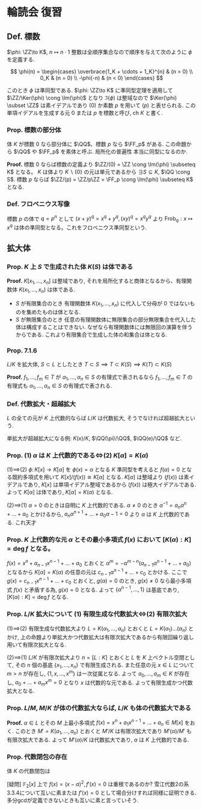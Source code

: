 $$
\newcommand{\Ker}{\operatorname{Ker}}
\newcommand{\Im}{\operatorname{Im}}
\newcommand{\id}{\mathrm{id}}
\newcommand{\ZZ}{\mathbb{Z}}
\newcommand{\QQ}{\mathbb{Q}}
\newcommand{\RR}{\mathbb{R}}
\newcommand{\CC}{\mathbb{C}}
\newcommand{\FF}{\mathbb{F}}
$$

# 輪読会 復習

## Def. 標数

$\phi: \ZZ\to K$, $n \mapsto n\cdot 1$ 
整数は全順序集合なので順序を与えて次のように $\phi$ を定義する.

$$
\phi(n) =
\begin{cases}
\overbrace{1_K + \cdots + 1_K}^{n} & (n > 0) \\
0_K & (n = 0) \\
-\phi(-n) & (n < 0)
\end{cases}
$$

このとき $\phi$ は準同型である. $\phi: \ZZ\to K$ に準同型定理を適用して $\ZZ/\Ker(\phi) \cong \Im(\phi)$ となり $\Im(\phi)$ は整域なので $\Ker(\phi) \subset \ZZ$ は素イデアルであり $(0)$ か素数 $p$ を用いて $(p)$ と表せられる. この単項イデアルを生成する元 $0$ または $p$ を標数と呼び, $\mathrm{ch}\ K$ と書く.

### Prop. 標数の部分体
体 $K$ が標数 $0$ なら部分体に $\QQ$、標数 $p$ なら $\FF_p$ がある.
この命題から $\QQ$ や $\FF_p$ を素体と呼ぶ.
局所化の普遍性 本当に同型になるのか.

**Proof.**
標数 $0$ ならば標数の定義より $\ZZ/(0) = \ZZ \cong \Im(\phi) \subseteq K$ となる。 $K$ は体より $K\backslash\{0\}$ の元は単元であるから $\exists S \subseteq K$, $\QQ \cong S$.
標数 $p$ ならば $\ZZ/(p) = \ZZ/p\ZZ = \FF_p \cong \Im(\phi) \subseteq K$ となる.

### Def. フロベニウス写像
標数 $p$ の体で $q=p^n$ として $(x+y)^q = x^q+y^q, (xy)^q = x^qy^q$ より $\mathrm{Frob}_q: x \mapsto x^q$ は体の準同型となる。これをフロベニウス準同型という.

## 拡大体
### Prop. $K$ 上 $S$ で生成された体 $K(S)$ は体である

**Proof.**
$K[x_1,\ldots , x_n]$ は整域であり, それを局所化すると商体となるから、有理関数体 $K(x_1,\ldots , x_n)$ は体である.
- $S$ が有限集合のとき
有理関数体 $K(x_1,\ldots , x_n)$ に代入して分母が $0$ ではないものを集めたものは体となる.
- $S$ が無限集合のとき
任意の有理関数体に無限集合の部分無限集合を代入した体は構成することはできない. なぜなら有理関数体には無限回の演算を伴うからである.
これより有限集合で生成した体の和集合は体となる.

### Prop. 7.1.6
$L/K$ を拡大体, $S\subset L$ としたとき $T\subset S \implies T\subset K(S) \implies K(T)\subset K(S)$

**Proof.**
$f_1,\ldots,f_m\in T$ が $\alpha_1,\ldots,\alpha_n\in S$ の有理式で表されるなら $f_1,\ldots,f_m\in T$ の有理式も $\alpha_1,\ldots,\alpha_n\in S$ の有理式で表される.

### Def. 代数拡大・超越拡大
$L$ の全ての元が $K$ 上代数的ならば $L/K$ は代数拡大, そうでなければ超越拡大という.

単拡大が超越拡大になる例: $K(x)/K$, $\QQ(\pi)/\QQ$, $\QQ(e)/\QQ$ など.

### Prop. (1) $\alpha$ は $K$ 上代数的である$\iff$(2) $K[\alpha]=K(\alpha)$
(1)$\implies$(2)
$\phi\colon K[x]\to K[\alpha]$ を $\phi(x)=\alpha$ となる $K$ 準同型を考えると $f(\alpha)=0$ となる既約多項式を用いて $K[x]/(f(x))\cong K[\alpha]$ となる. $K[\alpha]$ は整域より $(f(x))$ は素イデアルであり, $K[x]$ は単項イデアル整域であるから $(f(x))$ は極大イデアルである. よって $K[\alpha]$ は体であり, $K[\alpha] = K(\alpha)$ となる.

(2)$\implies$(1)
$\alpha = 0$ のときは自明に $K$ 上代数的である. $\alpha\neq0$ のとき $\alpha^{-1}=a_n\alpha^n+\ldots+a_0$ とかけるから, $a_n\alpha^{n+1}+\ldots+a_0\alpha-1=0$ より $\alpha$ は $K$ 上代数的である.
これ天才

### Prop. $K$ 上代数的な元 $\alpha$ とその最小多項式 $f(x)$ において $[K(\alpha):K] = \deg f$ となる。
$f(x) = x^n + a_{n-1}x^{n-1} + \ldots + a_0$ とおくと $\alpha^m = -\alpha^{m-n}(a_{n-1}\alpha^{n-1} + \ldots + a_0)$ となるから $K[\alpha] = K(\alpha)$ の任意の元は $c_{n-1}\alpha^{n-1} + \ldots + c_0$ とかける. ここで $g(x) = c_{n-1}x^{n-1} + \ldots + c_0$ とおくと, $g(\alpha) = 0$ のとき, $g(x) \neq 0$ なら最小多項式 $f(x)$ と矛盾する為, $g(x) = 0$ となる. よって $\{\alpha^{n-1}, \ldots, 1\}$ は基底であり, $[K(\alpha):K] = \deg f$ となる.

### Prop. $L/K$ 拡大について (1) 有限生成な代数拡大$\iff$(2) 有限次拡大
(1)$\implies$(2)
有限生成な代数拡大より $L = K(\alpha_1, \ldots, \alpha_n)$ とおくと $L = K(\alpha_1)\ldots(\alpha_n)$ とかけ, 上の命題より単拡大かつ代数拡大は有限次拡大であるから有限回繰り返し用いて有限次拡大となる.

(2)$\implies$(1)
$L/K$ が有限次拡大より $n = [L:K]$ とおくと $L$ を $K$ 上ベクトル空間として, その $n$ 個の基底 $\{x_1,\ldots,x_n\}$ で有限生成される. また任意の元 $x\in L$ について $m > n$ が存在し, $\{1,x,\ldots,x^m\}$ は一次従属となる. よって $a_0, \ldots, a_m\in K$ が存在し, $a_0 + \ldots + a_mx^m = 0$ となり $x$ は代数的な元である. よって有限生成かつ代数拡大となる.

### Prop. $L/M$, $M/K$ が体の代数拡大ならば, $L/K$ も体の代数拡大である
**Proof.**
$\alpha\in L$ とその $M$ 上最小多項式 $f(x)=x^n+a_1x^{n-1}+\ldots+a_n\in M[x]$ をおく. このとき $M' = K(a_1,\ldots,a_n)$ とおくと $M'/K$ は有限次拡大であり $M'(\alpha)/M'$ も有限次拡大である. よって $M'(\alpha)/K$ は代数拡大であり, $\alpha$ は $K$ 上代数的である.

### Prop. 代数閉包の存在
体 $K$ の代数閉包は

[疑問] $\mathbb{F}_2[x]$ 上で $f(x)=(x-\alpha)^2, f'(x)=0$ は重根であるのか?
雪江代数2の系3.3.4について互いに素または $f'(x)=0$ として場合分けすれば同様に証明できる. 多分gcdが定義できないときも互いに素と言っていそう.
